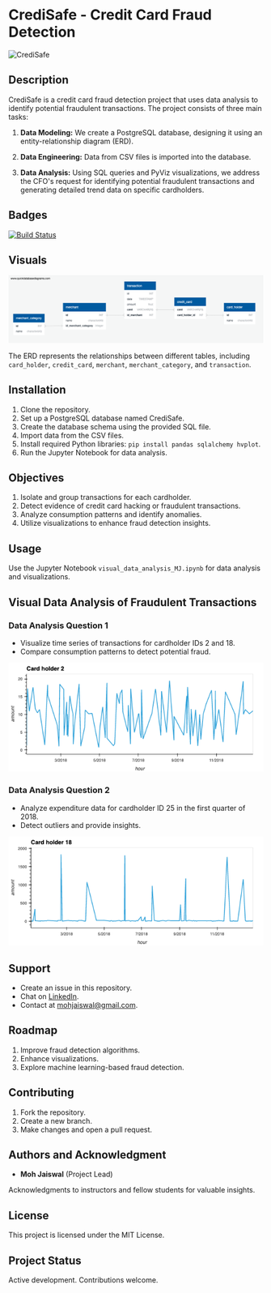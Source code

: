 # CrediSafe - Credit Card Fraud Detection

![CrediSafe](https://mir-s3-cdn-cf.behance.net/project_modules/1400_opt_1/200099156990375.6371380687770.png)

## Description

CrediSafe is a credit card fraud detection project that uses data analysis to identify potential fraudulent transactions. The project consists of three main tasks:

1. **Data Modeling:** We create a PostgreSQL database, designing it using an entity-relationship diagram (ERD).

2. **Data Engineering:** Data from CSV files is imported into the database.

3. **Data Analysis:** Using SQL queries and PyViz visualizations, we address the CFO's request for identifying potential fraudulent transactions and generating detailed trend data on specific cardholders.

## Badges

[![Build Status](https://img.shields.io/badge/Build-Passing-brightgreen)](https://github.com/mohjaiswal/CrediSafe)

## Visuals

![ERD Diagram](images/ERD_MJ.png)

The ERD represents the relationships between different tables, including `card_holder`, `credit_card`, `merchant`, `merchant_category`, and `transaction`.

## Installation

1. Clone the repository.
2. Set up a PostgreSQL database named CrediSafe.
3. Create the database schema using the provided SQL file.
4. Import data from the CSV files.
5. Install required Python libraries: `pip install pandas sqlalchemy hvplot`.
6. Run the Jupyter Notebook for data analysis.

## Objectives

1. Isolate and group transactions for each cardholder.
2. Detect evidence of credit card hacking or fraudulent transactions.
3. Analyze consumption patterns and identify anomalies.
4. Utilize visualizations to enhance fraud detection insights.

## Usage

Use the Jupyter Notebook `visual_data_analysis_MJ.ipynb` for data analysis and visualizations.

## Visual Data Analysis of Fraudulent Transactions

### Data Analysis Question 1

- Visualize time series of transactions for cardholder IDs 2 and 18.
- Compare consumption patterns to detect potential fraud.

![Card Holder 2 Transactions](images/Card_Holder_2.png)

### Data Analysis Question 2

- Analyze expenditure data for cardholder ID 25 in the first quarter of 2018.
- Detect outliers and provide insights.

![Card Holder 18 Transactions](images/Card_Holder_18.png)

## Support

- Create an issue in this repository.
- Chat on [LinkedIn](https://www.linkedin.com/in/mohjaiswal).
- Contact at mohjaiswal@gmail.com.

## Roadmap

1. Improve fraud detection algorithms.
2. Enhance visualizations.
3. Explore machine learning-based fraud detection.

## Contributing

1. Fork the repository.
2. Create a new branch.
3. Make changes and open a pull request.

## Authors and Acknowledgment

- **Moh Jaiswal** (Project Lead)

Acknowledgments to instructors and fellow students for valuable insights.

## License

This project is licensed under the MIT License.

## Project Status

Active development. Contributions welcome.
